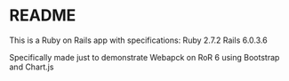 # README

This is a Ruby on Rails app with specifications:
Ruby 2.7.2
Rails 6.0.3.6

Specifically made just to demonstrate Webapck on RoR 6 using Bootstrap and Chart.js
